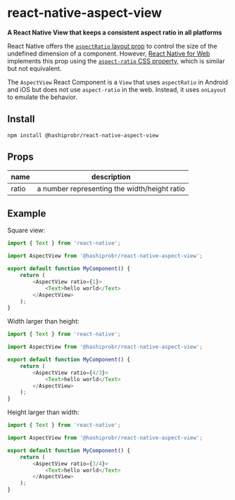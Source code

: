 react-native-aspect-view
========================

**A React Native View that keeps a consistent aspect ratio in all platforms**

React Native offers the [`aspectRatio` layout
prop](https://reactnative.dev/docs/layout-props#aspectratio) to control the size
of the undefined dimension of a component. However, [React Native for
Web](https://necolas.github.io/react-native-web/) implements this prop using the
[`aspect-ratio` CSS
property](https://developer.mozilla.org/en-US/docs/Web/CSS/aspect-ratio), which
is similar but not equivalent.

The `AspectView` React Component is a `View` that uses `aspectRatio` in Android
and iOS but does not use `aspect-ratio` in the web. Instead, it uses `onLayout`
to emulate the behavior.


Install
-------

```
npm install @hashiprobr/react-native-aspect-view
```


Props
-----

| name  | description                                  |
|-------|----------------------------------------------|
| ratio | a number representing the width/height ratio |


Example
-------

Square view:

``` js
import { Text } from 'react-native';

import AspectView from '@hashiprobr/react-native-aspect-view';

export default function MyComponent() {
    return (
        <AspectView ratio={1}>
            <Text>hello world</Text>
        </AspectView>
    );
}
```

Width larger than height:

``` js
import { Text } from 'react-native';

import AspectView from '@hashiprobr/react-native-aspect-view';

export default function MyComponent() {
    return (
        <AspectView ratio={4/3}>
            <Text>hello world</Text>
        </AspectView>
    );
}
```

Height larger than width:

``` js
import { Text } from 'react-native';

import AspectView from '@hashiprobr/react-native-aspect-view';

export default function MyComponent() {
    return (
        <AspectView ratio={3/4}>
            <Text>hello world</Text>
        </AspectView>
    );
}
```
